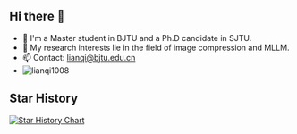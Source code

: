 ## Hi there 👋
- 👋 I'm a Master student in BJTU and a Ph.D candidate in SJTU.
- 🔭 My research interests lie in the field of image compression and MLLM.
- 📫 Contact: lianqi@bjtu.edu.cn
-  ![lianqi1008](https://komarev.com/ghpvc/?username=lianqi1008)

<!--## Some Statistics About Me

[![Readme Card](https://github-readme-stats.vercel.app/api?username=lianqi1008&show_icons=true&title_color=ffffff&icon_color=bb2acf&text_color=daf7dc&bg_color=151515)](https://github.com/lianqi1008/github-readme-stats)
-->

## Star History

[![Star History Chart](https://api.star-history.com/svg?repos=lianqi1008/Control-GIC,lianqi1008/MCM&type=Date)](https://star-history.com/#lianqi1008/Control-GIC&lianqi1008/MCM&Date)

<!--
**lianqi1008/lianqi1008** is a ✨ _special_ ✨ repository because its `README.md` (this file) appears on your GitHub profile.

Here are some ideas to get you started:

- 🔭 I’m currently working on ...
- 🌱 I’m currently learning ...
- 👯 I’m looking to collaborate on ...
- 🤔 I’m looking for help with ...
- 💬 Ask me about ...
- 📫 How to reach me: ...
- 😄 Pronouns: ...
- ⚡ Fun fact: ...
-->
